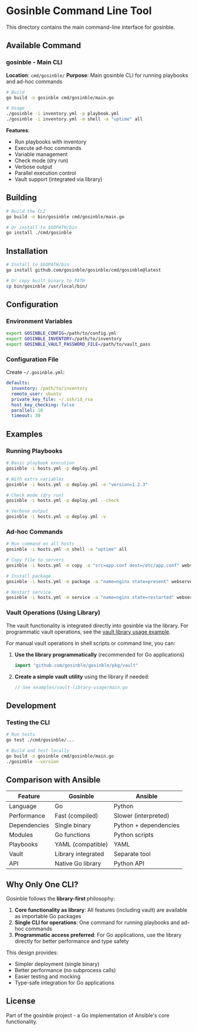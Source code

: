 # Gosinble Command Line Tool

This directory contains the main command-line interface for gosinble.

## Available Command

### gosinble - Main CLI
**Location**: `cmd/gosinble/`
**Purpose**: Main gosinble CLI for running playbooks and ad-hoc commands

```bash
# Build
go build -o gosinble cmd/gosinble/main.go

# Usage
./gosinble -i inventory.yml -p playbook.yml
./gosinble -i inventory.yml -m shell -a "uptime" all
```

**Features**:
- Run playbooks with inventory
- Execute ad-hoc commands
- Variable management
- Check mode (dry run)
- Verbose output
- Parallel execution control
- Vault support (integrated via library)

## Building

```bash
# Build the CLI
go build -o bin/gosinble cmd/gosinble/main.go

# Or install to $GOPATH/bin
go install ./cmd/gosinble
```

## Installation

```bash
# Install to $GOPATH/bin
go install github.com/gosinble/gosinble/cmd/gosinble@latest

# Or copy built binary to PATH
cp bin/gosinble /usr/local/bin/
```

## Configuration

### Environment Variables
```bash
export GOSINBLE_CONFIG=/path/to/config.yml
export GOSINBLE_INVENTORY=/path/to/inventory
export GOSINBLE_VAULT_PASSWORD_FILE=/path/to/vault_pass
```

### Configuration File
Create `~/.gosinble.yml`:
```yaml
defaults:
  inventory: /path/to/inventory
  remote_user: ubuntu
  private_key_file: ~/.ssh/id_rsa
  host_key_checking: false
  parallel: 10
  timeout: 30
```

## Examples

### Running Playbooks
```bash
# Basic playbook execution
gosinble -i hosts.yml -p deploy.yml

# With extra variables
gosinble -i hosts.yml -p deploy.yml -e "version=1.2.3"

# Check mode (dry run)
gosinble -i hosts.yml -p deploy.yml --check

# Verbose output
gosinble -i hosts.yml -p deploy.yml -v
```

### Ad-hoc Commands
```bash
# Run command on all hosts
gosinble -i hosts.yml -m shell -a "uptime" all

# Copy file to servers
gosinble -i hosts.yml -m copy -a "src=app.conf dest=/etc/app.conf" webservers

# Install package
gosinble -i hosts.yml -m package -a "name=nginx state=present" webservers

# Restart service
gosinble -i hosts.yml -m service -a "name=nginx state=restarted" webservers
```

### Vault Operations (Using Library)

The vault functionality is integrated directly into gosinble via the library. For programmatic vault operations, see the [vault library usage example](../examples/vault-library-usage/).

For manual vault operations in shell scripts or command line, you can:

1. **Use the library programmatically** (recommended for Go applications)
   ```go
   import "github.com/gosinble/gosinble/pkg/vault"
   ```

2. **Create a simple vault utility** using the library if needed:
   ```go
   // See examples/vault-library-usage/main.go
   ```

## Development

### Testing the CLI
```bash
# Run tests
go test ./cmd/gosinble/...

# Build and test locally
go build -o gosinble cmd/gosinble/main.go
./gosinble --version
```

## Comparison with Ansible

| Feature | Gosinble | Ansible |
|---------|----------|---------|
| Language | Go | Python |
| Performance | Fast (compiled) | Slower (interpreted) |
| Dependencies | Single binary | Python + dependencies |
| Modules | Go functions | Python scripts |
| Playbooks | YAML (compatible) | YAML |
| Vault | Library integrated | Separate tool |
| API | Native Go library | Python API |

## Why Only One CLI?

Gosinble follows the **library-first** philosophy:

1. **Core functionality as library**: All features (including vault) are available as importable Go packages
2. **Single CLI for operations**: One command for running playbooks and ad-hoc commands
3. **Programmatic access preferred**: For Go applications, use the library directly for better performance and type safety

This design provides:
- Simpler deployment (single binary)
- Better performance (no subprocess calls)
- Easier testing and mocking
- Type-safe integration for Go applications

## License

Part of the gosinble project - a Go implementation of Ansible's core functionality.